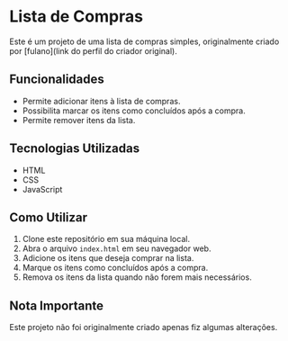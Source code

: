 # Lista de Compras

Este é um projeto de uma lista de compras simples, originalmente criado por [fulano](link do perfil do criador original).

## Funcionalidades

- Permite adicionar itens à lista de compras.
- Possibilita marcar os itens como concluídos após a compra.
- Permite remover itens da lista.

## Tecnologias Utilizadas

- HTML
- CSS
- JavaScript

## Como Utilizar

1. Clone este repositório em sua máquina local.
2. Abra o arquivo `index.html` em seu navegador web.
3. Adicione os itens que deseja comprar na lista.
4. Marque os itens como concluídos após a compra.
5. Remova os itens da lista quando não forem mais necessários.

## Nota Importante

Este projeto não foi originalmente criado apenas fiz algumas alterações.
